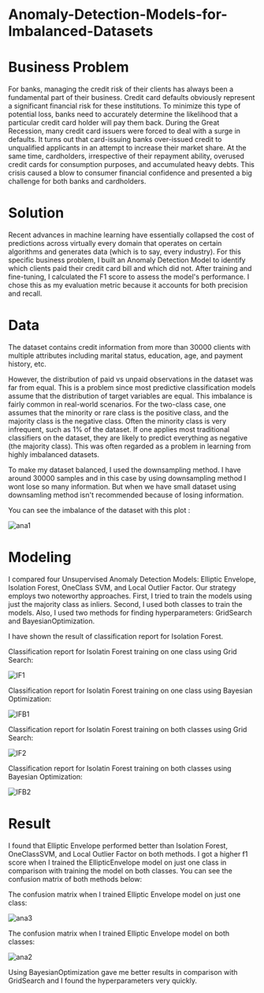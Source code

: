 # Anomaly-Detection-Models-for-Imbalanced-Datasets

# Business Problem

For banks, managing the credit risk of their clients has always been a fundamental part of their business. Credit card defaults obviously represent a significant financial risk for these institutions. To minimize this type of potential loss, banks need to accurately determine the likelihood that a particular credit card holder will pay them back. During the Great Recession, many credit card issuers were forced to deal with a surge in defaults. It turns out that card-issuing banks over-issued credit to unqualified applicants in an attempt to increase their market share. At the same time, cardholders, irrespective of their repayment ability, overused credit cards for consumption purposes, and accumulated heavy debts. This crisis caused a blow to consumer financial confidence and presented a big challenge for both banks and cardholders.

# Solution

Recent advances in machine learning have essentially collapsed the cost of predictions across virtually every domain that operates on certain algorithms and generates data (which is to say, every industry). For this specific business problem, I built an Anomaly Detection Model to identify which clients paid their credit card bill and which did not. After training and fine-tuning, I calculated the F1 score to assess the model's performance. I chose this as my evaluation metric because it accounts for both precision and recall.

# Data

The dataset contains credit information from more than 30000 clients with multiple attributes including marital status, education, age, and payment history, etc.

However, the distribution of paid vs unpaid observations in the dataset was far from equal. This is a problem since most predictive classification models assume that the distribution of target variables are equal. This imbalance is fairly common in real-world scenarios. For the two-class case, one assumes that the minority or rare class is the positive class, and the majority class is the negative class. Often the minority class is very infrequent, such as 1% of the dataset. If one applies most traditional classifiers on the dataset, they are likely to predict everything as negative (the majority class). This was often regarded as a problem in learning from highly imbalanced datasets.

To make my dataset balanced, I used the downsampling method. I have around 30000 samples and in this case by using downsampling method
I wont lose so many information. But when we have small dataset using downsamling method isn't recommended because of losing  information.



You can see the imbalance of the dataset with this plot :

![ana1](https://user-images.githubusercontent.com/33470542/81461380-47ce6380-9179-11ea-994e-3c7ecca1fc7a.png)


# Modeling

I compared four Unsupervised Anomaly Detection Models: Elliptic Envelope, Isolation Forest, OneClass SVM, and Local Outlier Factor. 
Our strategy employs two noteworthy approaches. First, I tried to train the models using just the majority class as inliers. Second, I used both classes to train the models.
Also, I used two methods for finding hyperparameters:  GridSearch and BayesianOptimization.

I have shown the result of classification report for Isolation Forest.

Classification report for Isolatin Forest training on one class using Grid Search: 

![IF1](https://user-images.githubusercontent.com/33470542/83418854-3b44d000-a3f2-11ea-95af-48b74e162701.png)

Classification report for Isolatin Forest training on one class using Bayesian Optimization:

![IFB1](https://user-images.githubusercontent.com/33470542/83418939-557eae00-a3f2-11ea-8bc9-d8ab1aec8c84.png)

Classification report for Isolatin Forest training on both classes using Grid Search:

![IF2](https://user-images.githubusercontent.com/33470542/83418983-63ccca00-a3f2-11ea-9a80-007d93fd2c11.png)

Classification report for Isolatin Forest training on both classes using Bayesian Optimization:

![IFB2](https://user-images.githubusercontent.com/33470542/83419044-72b37c80-a3f2-11ea-82ba-51bc833bae96.png)

# Result

I found that Elliptic Envelope performed better than Isolation Forest, OneClassSVM, and Local Outlier Factor on both methods. 
I got a higher f1 score when I trained the EllipticEnvelope model on just one class in comparison with training the model on both classes.
You can see the confusion matrix of both methods below:

The confusion matrix when I trained Elliptic Envelope model on just one class:

![ana3](https://user-images.githubusercontent.com/33470542/81461401-78160200-9179-11ea-997b-4343036fb09b.png)

The confusion matrix when I trained Elliptic Envelope model on both classes:

![ana2](https://user-images.githubusercontent.com/33470542/81461416-94b23a00-9179-11ea-95a0-607ab3aca2de.png)


Using BayesianOptimization gave me better results in comparison with GridSearch and I found the hyperparameters very quickly.
